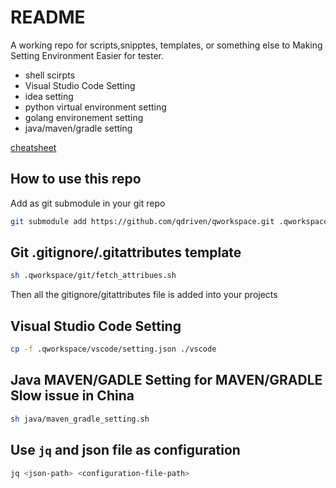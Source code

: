 # README

A working repo for scripts,snipptes, templates, or something else to Making Setting Environment Easier for tester.

- shell scirpts
- Visual Studio Code Setting
- idea setting
- python virtual environment setting
- golang environement setting 
- java/maven/gradle setting

[cheatsheet](cheat-sheet.md)
## How to use this repo

Add as git submodule in your git repo 

```sh
git submodule add https://github.com/qdriven/qworkspace.git .qworkspace
```
## Git .gitignore/.gitattributes template

```sh
sh .qworkspace/git/fetch_attribues.sh
```

Then all the gitignore/gitattributes file is added into your projects


## Visual Studio Code Setting

```sh
cp -f .qworkspace/vscode/setting.json ./vscode
```

## Java MAVEN/GADLE Setting for MAVEN/GRADLE Slow issue in China

```sh
sh java/maven_gradle_setting.sh
```


## Use ```jq``` and json file as configuration

```sh
jq <json-path> <configuration-file-path>
```


